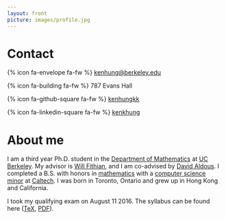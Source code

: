 ```yaml
---
layout: front
picture: images/profile.jpg
---
```

# Contact

{% icon fa-envelope fa-fw %} [kenhung@berkeley.edu](mailto:kenhung@berkeley.edu)

{% icon fa-building fa-fw %} 787 Evans Hall

{% icon fa-github-square fa-fw %} [kenhungkk](https://github.com/kenhungkk)

{% icon fa-linkedin-square fa-fw %} [kenkhung](https://www.linkedin.com/in/kenkhung)

# About me

I am a third year Ph.D. student in the [Department of Mathematics](http://math.berkeley.edu) at [UC Berkeley](http://www.berkeley.edu). My advisor is [Will Fithian](http://www.stat.berkeley.edu/~wfithian/index.html), and I am co-advised by [David Aldous](http://www.stat.berkeley.edu/~aldous/). I completed a B.S. with honors in [mathematics](http://pma.caltech.edu/content/math) with a [computer science minor](http://www.cms.caltech.edu) at [Caltech](http://www.caltech.edu). I was born in Toronto, Ontario and grew up in Hong Kong and California.

I took my qualifying exam on August 11 2016. The syllabus can be found here ([TeX](files/QualSyllabus.tex), [PDF](files/QualSyllabus.pdf)).